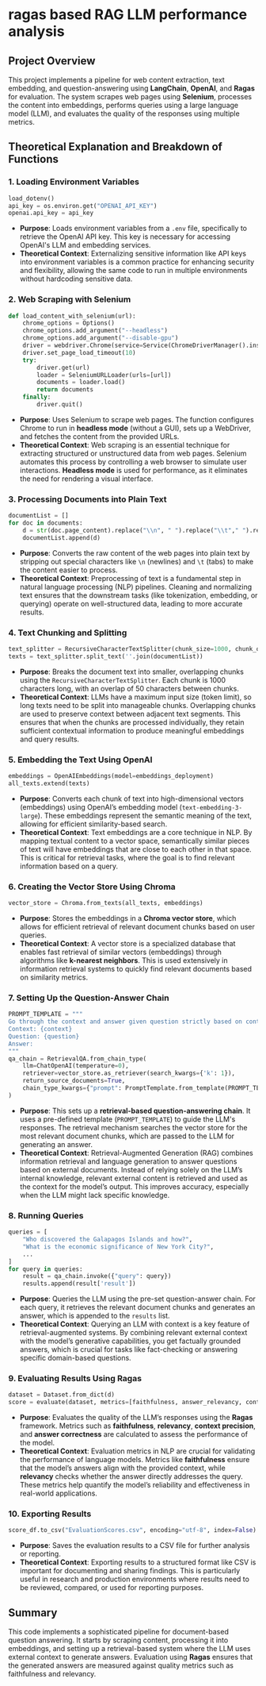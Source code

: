 # ragas based RAG LLM performance analysis

## Project Overview
This project implements a pipeline for web content extraction, text embedding, and question-answering using **LangChain**, **OpenAI**, and **Ragas** for evaluation. The system scrapes web pages using **Selenium**, processes the content into embeddings, performs queries using a large language model (LLM), and evaluates the quality of the responses using multiple metrics.

## Theoretical Explanation and Breakdown of Functions

### 1. **Loading Environment Variables**
   ```python
   load_dotenv()
   api_key = os.environ.get("OPENAI_API_KEY")
   openai.api_key = api_key
   ```
   - **Purpose**: Loads environment variables from a `.env` file, specifically to retrieve the OpenAI API key. This key is necessary for accessing OpenAI's LLM and embedding services.
   - **Theoretical Context**: Externalizing sensitive information like API keys into environment variables is a common practice for enhancing security and flexibility, allowing the same code to run in multiple environments without hardcoding sensitive data.

### 2. **Web Scraping with Selenium**
   ```python
   def load_content_with_selenium(url):
       chrome_options = Options()
       chrome_options.add_argument("--headless")
       chrome_options.add_argument("--disable-gpu")
       driver = webdriver.Chrome(service=Service(ChromeDriverManager().install()), options=chrome_options)
       driver.set_page_load_timeout(10)
       try:
           driver.get(url)
           loader = SeleniumURLLoader(urls=[url])
           documents = loader.load()
           return documents
       finally:
           driver.quit()
   ```
   - **Purpose**: Uses Selenium to scrape web pages. The function configures Chrome to run in **headless mode** (without a GUI), sets up a WebDriver, and fetches the content from the provided URLs.
   - **Theoretical Context**: Web scraping is an essential technique for extracting structured or unstructured data from web pages. Selenium automates this process by controlling a web browser to simulate user interactions. **Headless mode** is used for performance, as it eliminates the need for rendering a visual interface.

### 3. **Processing Documents into Plain Text**
   ```python
   documentList = []
   for doc in documents:
       d = str(doc.page_content).replace("\\n", " ").replace("\\t"," ").replace("\n", " ").replace("\t", " ")
       documentList.append(d)
   ```
   - **Purpose**: Converts the raw content of the web pages into plain text by stripping out special characters like `\n` (newlines) and `\t` (tabs) to make the content easier to process.
   - **Theoretical Context**: Preprocessing of text is a fundamental step in natural language processing (NLP) pipelines. Cleaning and normalizing text ensures that the downstream tasks (like tokenization, embedding, or querying) operate on well-structured data, leading to more accurate results.

### 4. **Text Chunking and Splitting**
   ```python
   text_splitter = RecursiveCharacterTextSplitter(chunk_size=1000, chunk_overlap=50)
   texts = text_splitter.split_text(''.join(documentList))
   ```
   - **Purpose**: Breaks the document text into smaller, overlapping chunks using the `RecursiveCharacterTextSplitter`. Each chunk is 1000 characters long, with an overlap of 50 characters between chunks.
   - **Theoretical Context**: LLMs have a maximum input size (token limit), so long texts need to be split into manageable chunks. Overlapping chunks are used to preserve context between adjacent text segments. This ensures that when the chunks are processed individually, they retain sufficient contextual information to produce meaningful embeddings and query results.

### 5. **Embedding the Text Using OpenAI**
   ```python
   embeddings = OpenAIEmbeddings(model=embeddings_deployment)
   all_texts.extend(texts)
   ```
   - **Purpose**: Converts each chunk of text into high-dimensional vectors (embeddings) using OpenAI’s embedding model (`text-embedding-3-large`). These embeddings represent the semantic meaning of the text, allowing for efficient similarity-based search.
   - **Theoretical Context**: Text embeddings are a core technique in NLP. By mapping textual content to a vector space, semantically similar pieces of text will have embeddings that are close to each other in that space. This is critical for retrieval tasks, where the goal is to find relevant information based on a query.

### 6. **Creating the Vector Store Using Chroma**
   ```python
   vector_store = Chroma.from_texts(all_texts, embeddings)
   ```
   - **Purpose**: Stores the embeddings in a **Chroma vector store**, which allows for efficient retrieval of relevant document chunks based on user queries.
   - **Theoretical Context**: A vector store is a specialized database that enables fast retrieval of similar vectors (embeddings) through algorithms like **k-nearest neighbors**. This is used extensively in information retrieval systems to quickly find relevant documents based on similarity metrics.

### 7. **Setting Up the Question-Answer Chain**
   ```python
   PROMPT_TEMPLATE = """
   Go through the context and answer given question strictly based on context.
   Context: {context}
   Question: {question}
   Answer:
   """
   qa_chain = RetrievalQA.from_chain_type(
       llm=ChatOpenAI(temperature=0),
       retriever=vector_store.as_retriever(search_kwargs={'k': 1}),
       return_source_documents=True,
       chain_type_kwargs={"prompt": PromptTemplate.from_template(PROMPT_TEMPLATE)}
   )
   ```
   - **Purpose**: This sets up a **retrieval-based question-answering chain**. It uses a pre-defined template (`PROMPT_TEMPLATE`) to guide the LLM's responses. The retrieval mechanism searches the vector store for the most relevant document chunks, which are passed to the LLM for generating an answer.
   - **Theoretical Context**: Retrieval-Augmented Generation (RAG) combines information retrieval and language generation to answer questions based on external documents. Instead of relying solely on the LLM’s internal knowledge, relevant external content is retrieved and used as the context for the model’s output. This improves accuracy, especially when the LLM might lack specific knowledge.

### 8. **Running Queries**
   ```python
   queries = [
       "Who discovered the Galapagos Islands and how?",
       "What is the economic significance of New York City?",
       ...
   ]
   for query in queries:
       result = qa_chain.invoke({"query": query})
       results.append(result['result'])
   ```
   - **Purpose**: Queries the LLM using the pre-set question-answer chain. For each query, it retrieves the relevant document chunks and generates an answer, which is appended to the `results` list.
   - **Theoretical Context**: Querying an LLM with context is a key feature of retrieval-augmented systems. By combining relevant external context with the model’s generative capabilities, you get factually grounded answers, which is crucial for tasks like fact-checking or answering specific domain-based questions.

### 9. **Evaluating Results Using Ragas**
   ```python
   dataset = Dataset.from_dict(d)
   score = evaluate(dataset, metrics=[faithfulness, answer_relevancy, context_precision, ...])
   ```
   - **Purpose**: Evaluates the quality of the LLM’s responses using the **Ragas** framework. Metrics such as **faithfulness**, **relevancy**, **context precision**, and **answer correctness** are calculated to assess the performance of the model.
   - **Theoretical Context**: Evaluation metrics in NLP are crucial for validating the performance of language models. Metrics like **faithfulness** ensure that the model’s answers align with the provided context, while **relevancy** checks whether the answer directly addresses the query. These metrics help quantify the model’s reliability and effectiveness in real-world applications.

### 10. **Exporting Results**
   ```python
   score_df.to_csv("EvaluationScores.csv", encoding="utf-8", index=False)
   ```
   - **Purpose**: Saves the evaluation results to a CSV file for further analysis or reporting.
   - **Theoretical Context**: Exporting results to a structured format like CSV is important for documenting and sharing findings. This is particularly useful in research and production environments where results need to be reviewed, compared, or used for reporting purposes.

## Summary
This code implements a sophisticated pipeline for document-based question answering. It starts by scraping content, processing it into embeddings, and setting up a retrieval-based system where the LLM uses external context to generate answers. Evaluation using **Ragas** ensures that the generated answers are measured against quality metrics such as faithfulness and relevancy.
